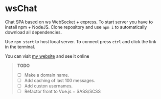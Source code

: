 # wsChat

Chat SPA based on ws WebSocket + express.
To start server you have to install npm + NodeJS. Clone repository and use `npm i` to automatically download all dependencies.

Use `npm start` to host local server. To connect press `ctrl` and click the link in the terminal.

You can visit [my website](chat.8hoursking.ru) and see it online

> **TODO**
> - [ ] Make a domain name.
> - [ ] Add caching of last 100 messages.
> - [ ] Add custon usernames.
> - [ ] Refactor front to Vue.js + SASS/SCSS
